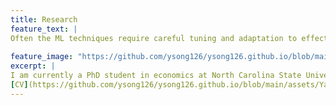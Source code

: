 ```yaml
---
title: Research
feature_text: |
Often the ML techniques require careful tuning and adaptation to effectively address the specific problems economists are interested in.\
                                                                                                    -Susan Athey & Guido Imbens
feature_image: "https://github.com/ysong126/ysong126.github.io/blob/main/assets/ship.jpeg"
excerpt: |
I am currently a PhD student in economics at North Carolina State University. My research focuses on applying econometrics and statistical learning methods to economic problems. I have earned a bachelor's degree in math and computer science from the University of Illinois at Champaign.
[CV](https://github.com/ysong126/ysong126.github.io/blob/main/assets/YangSong_2023.pdf)
---
```


